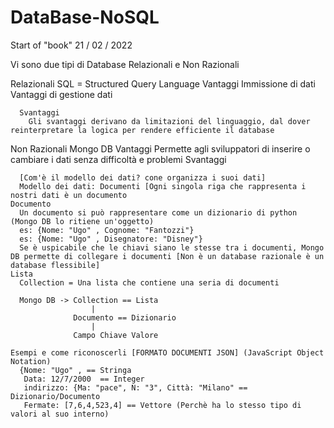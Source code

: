 # DataBase-NoSQL
Start of "book" 21 / 02  / 2022

Vi sono due tipi di Database
  Relazionali e Non Razionali
  
  Relazionali
    SQL = Structured Query Language
      Vantaggi
        Immissione di dati
        Vantaggi di gestione dati 
        
      Svantaggi
        Gli svantaggi derivano da limitazioni del linguaggio, dal dover reinterpretare la logica per rendere efficiente il database
        
  Non Razionali
    Mongo DB
      Vantaggi
        Permette agli sviluppatori di inserire o cambiare i dati senza difficoltà e problemi
      Svantaggi
        
      
      [Com'è il modello dei dati? cone organizza i suoi dati]
      Modello dei dati: Documenti [Ogni singola riga che rappresenta i nostri dati è un documento
    Documento
      Un documento si può rappresentare come un dizionario di python (Mongo DB lo ritiene un'oggetto) 
      es: {Nome: "Ugo" , Cognome: "Fantozzi"}
      es: {Nome: "Ugo" , Disegnatore: "Disney"}
      Se è uspicabile che le chiavi siano le stesse tra i documenti, Mongo DB permette di collegare i documenti [Non è un database razionale è un database flessibile]
    Lista
      Collection = Una lista che contiene una seria di documenti
      
      Mongo DB -> Collection == Lista
                      |
                  Documento == Dizionario
                      |
                  Campo Chiave Valore
                  
    Esempi e come riconoscerli [FORMATO DOCUMENTI JSON] (JavaScript Object Notation)
      {Nome: "Ugo" , == Stringa
       Data: 12/7/2000  == Integer
       indirizzo: {Ma: "pace", N: "3", Città: "Milano" == Dizionario/Documento
       Fermate: [7,6,4,523,4] == Vettore (Perchè ha lo stesso tipo di valori al suo interno)
       
       
